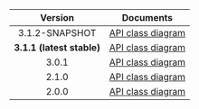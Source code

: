 | Version | Documents |
|:---:|---|
| 3.1.2-SNAPSHOT | [API class diagram](3.1.2-SNAPSHOT/api_class_diagram.svg) |
| **3.1.1 (latest stable)** | [API class diagram](3.1.1/api_class_diagram.svg) |
| 3.0.1 | [API class diagram](3.0.1/api_class_diagram.svg) |
| 2.1.0 | [API class diagram](2.1.0/api_class_diagram.svg) |
| 2.0.0 | [API class diagram](2.0.0/api_class_diagram.svg) |
